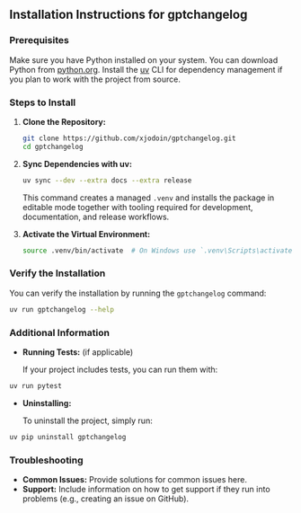## Installation Instructions for gptchangelog

### Prerequisites

Make sure you have Python installed on your system. You can download Python from [python.org](https://www.python.org/). Install the [uv](https://docs.astral.sh/uv/) CLI for dependency management if you plan to work with the project from source.

### Steps to Install

1. **Clone the Repository:**

   ```sh
   git clone https://github.com/xjodoin/gptchangelog.git
   cd gptchangelog
   ```

2. **Sync Dependencies with uv:**

   ```sh
   uv sync --dev --extra docs --extra release
   ```

   This command creates a managed `.venv` and installs the package in editable mode together with tooling required for development, documentation, and release workflows.

3. **Activate the Virtual Environment:**

   ```sh
   source .venv/bin/activate  # On Windows use `.venv\Scripts\activate`
   ```

### Verify the Installation

You can verify the installation by running the `gptchangelog` command:

```sh
uv run gptchangelog --help
```

### Additional Information

- **Running Tests:** (if applicable)
  
  If your project includes tests, you can run them with:

```sh
uv run pytest
```

- **Uninstalling:**
  
  To uninstall the project, simply run:

```sh
uv pip uninstall gptchangelog
```

### Troubleshooting

- **Common Issues:** Provide solutions for common issues here.
- **Support:** Include information on how to get support if they run into problems (e.g., creating an issue on GitHub).
